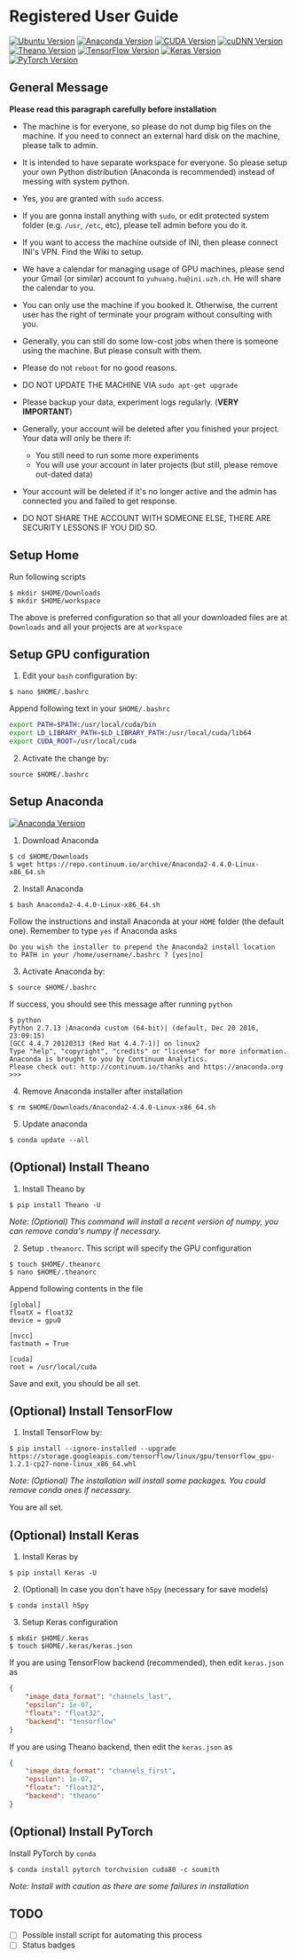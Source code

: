 # Registered User Guide

[![Ubuntu Version](https://img.shields.io/badge/Ubuntu%20Server-16.04-yellowgreen.svg)](https://launchpad.net/ubuntu/+mirror/releases.ubuntu.csg.uzh.ch-releases)
[![Anaconda Version](https://img.shields.io/badge/Anaconda-4.4.0-orange.svg)](https://repo.continuum.io/archive/Anaconda2-4.4.0-Linux-x86_64.sh)
[![CUDA Version](https://img.shields.io/badge/CUDA-8.0-blue.svg)](https://developer.nvidia.com/cuda-downloads)
[![cuDNN Version](https://img.shields.io/badge/cuDNN-5.1-blue.svg)](https://developer.nvidia.com/cuda-downloads)
[![Theano Version](https://img.shields.io/badge/Theano-0.9.0-yellow.svg)](http://deeplearning.net/software/theano/)
[![TensorFlow Version](https://img.shields.io/badge/TensorFlow-1.2.1-yellow.svg)](https://www.tensorflow.org/)
[![Keras Version](https://img.shields.io/badge/Keras-2.0.5-yellow.svg)](https://keras.io/)
[![PyTorch Version](https://img.shields.io/badge/PyTorch-0.1.12-yellow.svg)](http://pytorch.org/)

## General Message

__Please read this paragraph carefully before installation__

+ The machine is for everyone, so please do not dump big files on the machine.
If you need to connect an external hard disk on the machine, please talk to admin.

+ It is intended to have separate workspace for everyone. So please setup your own Python
distribution (Anaconda is recommended) instead of messing with system python.

+ Yes, you are granted with `sudo` access.

+ If you are gonna install anything with `sudo`, or edit protected system folder (e.g. `/usr`, `/etc`, etc),
please tell admin before you do it.

+ If you want to access the machine outside of INI, then please connect INI's VPN.
Find the Wiki to setup.

+ We have a calendar for managing usage of GPU machines, please send your Gmail (or similar) account to `yuhuang.hu@ini.uzh.ch`.
He will share the calendar to you.

+ You can only use the machine if you booked it. Otherwise, the current user has the
right of terminate your program without consulting with you.

+ Generally, you can still do some low-cost jobs when there is someone using the machine.
But please consult with them.

+ Please do not `reboot` for no good reasons.

+ DO NOT UPDATE THE MACHINE VIA `sudo apt-get upgrade`

+ Please backup your data, experiment logs regularly. (__VERY IMPORTANT__)

+ Generally, your account will be deleted after you finished your project.
Your data will only be there if:
    + You still need to run some more experiments
    + You will use your account in later projects (but still, please remove out-dated data)

+ Your account will be deleted if it's no longer active and the admin has connected you and failed to get response.

+ DO NOT SHARE THE ACCOUNT WITH SOMEONE ELSE, THERE ARE SECURITY LESSONS IF YOU DID SO.

## Setup Home

Run following scripts

```
$ mkdir $HOME/Downloads
$ mkdir $HOME/workspace
```

The above is preferred configuration so that all your downloaded files are
at `Downloads` and all your projects are at `workspace`

## Setup GPU configuration

1. Edit your `bash` configuration by:

```
$ nano $HOME/.bashrc
```

Append following text in your `$HOME/.bashrc`

```bash
export PATH=$PATH:/usr/local/cuda/bin
export LD_LIBRARY_PATH=$LD_LIBRARY_PATH:/usr/local/cuda/lib64
export CUDA_ROOT=/usr/local/cuda
```

2. Activate the change by:

```
source $HOME/.bashrc
```

## Setup Anaconda

[![Anaconda Version](https://img.shields.io/badge/Anaconda-4.4.0-orange.svg)](https://repo.continuum.io/archive/Anaconda2-4.4.0-Linux-x86_64.sh)

1. Download Anaconda

```
$ cd $HOME/Downloads
$ wget https://repo.continuum.io/archive/Anaconda2-4.4.0-Linux-x86_64.sh
```

2. Install Anaconda

```
$ bash Anaconda2-4.4.0-Linux-x86_64.sh
```

Follow the instructions and install Anaconda at your `HOME` folder (the default one).
Remember to type `yes` if Anaconda asks

```
Do you wish the installer to prepend the Anaconda2 install location
to PATH in your /home/username/.bashrc ? [yes|no]
```

3. Activate Anaconda by:

```
$ source $HOME/.bashrc
```

If success, you should see this message after running `python`

```
$ python
Python 2.7.13 |Anaconda custom (64-bit)| (default, Dec 20 2016, 23:09:15)
[GCC 4.4.7 20120313 (Red Hat 4.4.7-1)] on linux2
Type "help", "copyright", "credits" or "license" for more information.
Anaconda is brought to you by Continuum Analytics.
Please check out: http://continuum.io/thanks and https://anaconda.org
>>>
```

4. Remove Anaconda installer after installation

```
$ rm $HOME/Downloads/Anaconda2-4.4.0-Linux-x86_64.sh
```

5. Update anaconda

```
$ conda update --all
```

## (Optional) Install Theano

1. Install Theano by

```
$ pip install Theano -U
```

_Note: (Optional) This command will install a recent version of numpy, you can remove conda's numpy if necessary._

2. Setup `.theanorc`. This script will specify the GPU configuration

```
$ touch $HOME/.theanorc
$ nano $HOME/.theanorc
```

Append following contents in the file
```
[global]
floatX = float32
device = gpu0

[nvcc]
fastmath = True

[cuda]
root = /usr/local/cuda
```

Save and exit, you should be all set.

## (Optional) Install TensorFlow

1. Install TensorFlow by:

```
$ pip install --ignore-installed --upgrade https://storage.googleapis.com/tensorflow/linux/gpu/tensorflow_gpu-1.2.1-cp27-none-linux_x86_64.whl
```

_Note: (Optional) The installation will install some packages. You could remove conda ones if necessary._

You are all set. 


## (Optional) Install Keras

1. Install Keras by

```
$ pip install Keras -U
```

2. (Optional) In case you don't have `h5py` (necessary for save models)

```
$ conda install h5py
```

3. Setup Keras configuration

```
$ mkdir $HOME/.keras
$ touch $HOME/.keras/keras.json
```

If you are using TensorFlow backend (recommended), then edit `keras.json` as


```json
{
    "image_data_format": "channels_last",
    "epsilon": 1e-07,
    "floatx": "float32",
    "backend": "tensorflow"
}
```

If you are using Theano backend, then edit the `keras.json` as 

```json
{
    "image_data_format": "channels_first",
    "epsilon": 1e-07,
    "floatx": "float32",
    "backend": "theano"
}
```

## (Optional) Install PyTorch

Install PyTorch by `conda`

```
$ conda install pytorch torchvision cuda80 -c soumith
```

_Note: Install with caution as there are some failures in installation_

## TODO

+ [ ] Possible install script for automating this process
+ [ ] Status badges
